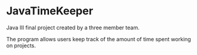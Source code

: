 # JavaTimeKeeper
Java III final project created by a three member team.

The program allows users keep track of the amount of time spent working on projects.
